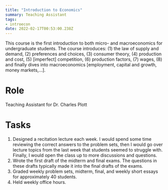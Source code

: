```yaml
---
title: "Introduction to Economics"
summary: Teaching Assistant
tags:
- introecon
date: 2022-02-17T00:53:00.238Z
---
```


This course is the first introduction to both micro- and macroeconomics for undergraduate students. The course introduces: (1) the law of supply and demand, (2) preferences and choices, (3) consumer theory, (4) production and cost, (5) [imperfect] competition, (6) production factors, (7) wages, (8) and finally dives into macroeconomics [employment, capital and growth, money markets,...].

Role
======
Teaching Assistant for Dr. Charles Plott

Tasks
======
1. Designed a recitation lecture each week. I would spend some time reviewing the correct answers to the problem sets, then I would go over lecture topics from the last week that students seemed to struggle with. Finally, I would open the class up to more discussions and questions.
2. Wrote the first draft of the midterm and final exams. The questions in these drafts typically made it into the final drafts of the exams.
3. Graded weekly problem sets, midterm, final, and weekly short essays for approximately 40 students.
4. Held weekly office hours.